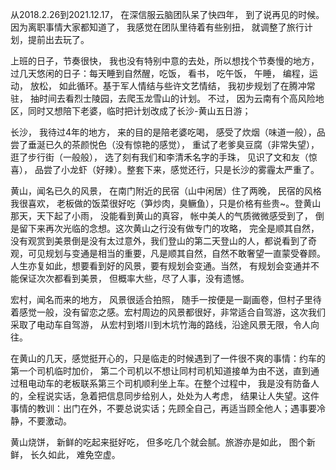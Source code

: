从2018.2.26到2021.12.17， 在深信服云脑团队呆了快四年， 到了说再见的时候。因为离职事情大家都知道了， 我感觉在团队里待着有些别扭， 就调整了旅行计划，提前出去玩了。

上班的日子，节奏很快， 我也没有特别中意的去处，所以想找个节奏慢的地方， 过几天悠闲的日子：每天睡到自然醒，吃饭， 看书， 吃午饭， 午睡， 编程，运动， 放松， 如此循环。基于军人情结与些许文艺情结， 我初步规划了在腾冲常驻， 抽时间去看烈士陵园，去爬玉龙雪山的计划。 不过， 因为云南有个高风险地区，同时又想陪下老婆，临时把计划改成了长沙-黄山五日游；

长沙， 我待过4年的地方， 来的目的是陪老婆吃喝， 感受了炊烟（味道一般），品尝了垂涎已久的茶颜悦色（没有惊艳的感觉）， 重试了老爹臭豆腐（非常失望）， 逛了步行街（一般般）， 选了刻有我们和李清禾名字的手珠， 见识了文和友（惊喜）， 品尝了小龙虾（好辣）。整套下来，感觉还行，只是长沙的雾霾太严重了。

黄山，闻名已久的风景， 在南门附近的民宿（山中闲居）住了两晚， 民宿的风格我很喜欢， 老板做的饭菜很好吃（笋炒肉，臭鳜鱼），只是价格有些贵~。登黄山那天，天下起了小雨， 没能看到黄山的真容， 帐中美人的气质微微感受到了， 倒是留下来再次光临的念想。这次黄山之行没有做专门的攻略， 完全是顺其自然， 没有观赏到美景倒是没有太过意外，我们登山的第二天登山的人，都说看到了奇观，可见规划与变通是相当的重要，凡是顺其自然，自然不敢奢望一直蒙受眷顾。人生亦复如此，想要看到好的风景，要有规划会变通。当然， 有规划会变通并不能保证次次都看到美景， 但概率大些，尽了人事，没有遗憾。

宏村，闻名而来的地方， 风景很适合拍照， 随手一按便是一副画卷，但村子里待着感觉一般，没有留恋之感。宏村周边的风景都很好，非常适合自驾游，这次我们采取了电动车自驾游， 从宏村到塔川到木坑竹海的路线，沿途风景无限，令人向往。

在黄山的几天，感觉挺开心的，只是临走的时候遇到了一件很不爽的事情：约车的第一个司机临时加价， 第二个司机以不想让同村司机知道接单为由不送，直到通过租电动车的老板联系第三个司机顺利坐上车。在整个过程中， 我是没有防备人的，全程说实话，急着把信息同步给别人，处处为人考虑， 结果让人失望。这件事情的教训：出门在外，不要总说实话；先顾全自己，再适当顾全他人；遇事要冷静，不要激动。

黄山烧饼， 新鲜的吃起来挺好吃， 但多吃几个就会腻。旅游亦是如此， 图个新鲜， 长久如此， 难免空虚。